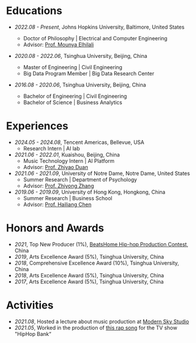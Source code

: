 # Educations
- *2022.08 - Present*, Johns Hopkins University, Baltimore, United States
    - Doctor of Philosophy \| Electrical and Computer Engineering
    - Advisor: [Prof. Mounya Elhilali](https://engineering.jhu.edu/lcap/index.php?id=mounya)

- *2020.08 - 2022.06*, Tsinghua University, Beijing, China
    - Master of Engineering \| Civil Engineering
    - Big Data Program Member \| Big Data Research Center
    
- *2016.08 - 2020.06*, Tsinghua University, Beijing, China
    - Bachelor of Engineering \| Civil Engineering
    - Bachelor of Science \| Business Analytics

# Experiences
- *2024.05 - 2024.08*, Tencent Americas, Bellevue, USA
  - Research Intern \| AI lab
- *2021.06 - 2022.01*, Kuaishou, Beijing, China
  - Music Technology Intern \| AI Platform
  - Advisor: [Prof. Zhiyao Duan](https://hajim.rochester.edu/ece/sites/zduan/)
- *2021.06 - 2021.09*, University of Notre Dame, Notre Dame, United States
  - Summer Research \| Department of Psychology
  - Advisor: [Prof. Zhiyong Zhang](https://bigdatalab.nd.edu/)
- *2019.06 - 2019.09*, University of Hong Kong, Hongkong, China
  - Summer Research \| Business School
  - Advisor: [Prof. Hailiang Chen](http://www.hlchen.com/)


# Honors and Awards
- *2021*, Top New Producer (1%), [BeatsHome Hip-hop Production Contest](https://weibo.com/7532921399/Kh6Ik53aI?type=repost), China
- *2019*, Arts Excellence Award (5%), Tsinghua University, China
- *2018*, Comprehensive Excellence Award (10%), Tsinghua University, China
- *2018*, Arts Excellence Award (5%), Tsinghua University, China
- *2017*, Arts Excellence Award (5%), Tsinghua University, China


# Activities
- *2021.08*, Hosted a lecture about music production at [Modern Sky Studio](https://www.modernsky.com/home/)
- *2021.05*, Worked in the production of [this rap song](https://www.youtube.com/watch?v=gJGmbaxkdaw) for the TV show "HipHop Bank“
